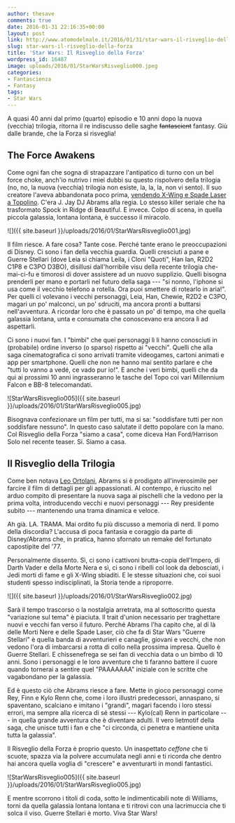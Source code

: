 ```yaml
---
author: thesave
comments: true
date: 2016-01-31 22:16:35+00:00
layout: post
link: http://www.atomodelmale.it/2016/01/31/star-wars-il-risveglio-della-forza/
slug: star-wars-il-risveglio-della-forza
title: 'Star Wars: Il Risveglio della Forza'
wordpress_id: 16487
image: uploads/2016/01/StarWarsRisveglio000.jpeg
categories:
- Fantascienza
- Fantasy
tags:
- Star Wars
---
```


A quasi 40 anni dal primo (quarto) episodio e 10 anni dopo la nuova (vecchia) trilogia, ritorna il re indiscusso delle saghe <del>fantascient</del> fantasy. Giù dalle brande, che la Forza si risveglia!

## The Force Awakens

Come ogni fan che sogna di strapazzare l'antipatico di turno con un bel force choke, anch'io nutrivo i miei dubbi su questo rispolvero della trilogia (no, no, la nuova (vecchia) trilogia non esiste, la, la, la, non vi sento). Il suo creatore l'aveva abbandonata poco prima, [vendendo X-Wing e Spade Laser a Topolino](/2012/11/30/lucas-vende-star-wars-a-disney-co-i-ribelli-si-sono-venduti-allimpero/). C'era J. Jay DJ Abrams alla regia. Lo stesso killer seriale che ha trasformato Spock in Ridge di Beautiful. E invece. Colpo di scena, in quella piccola galassia, lontana lontana, è successo il miracolo.

![]({{ site.baseurl }}/uploads/2016/01/StarWarsRisveglio001.jpg)

Il film riesce. A fare cosa? Tante cose. Perché tante erano le preoccupazioni di Disney. Ci sono i fan della vecchia guardia. Quelli cresciuti a pane e Guerre Stellari (dove Leia si chiama Leila, i Cloni "Quoti", Han Ian, R2D2 C1P8 e C3PO D3BO), disillusi dall'horribile visu della recente trilogia che-mai-ci-fu e timorosi di dover assistere ad un nuovo supplizio. Quelli bisogna prenderli per mano e portarli nel futuro della saga --- "si nonno, l'iphone si usa come il vecchio telefono a rotella. Ora puoi smettere di rotearlo in aria!". Per quelli ci volevano i vecchi personaggi, Leia, Han, Chewie, R2D2 e C3PO, magari un po' malconci, un po' sdruciti, ma ancora pronti a buttarsi nell'avventura. A ricordar loro che è passato un po' di tempo, ma che quella galassia lontana, unta e consumata che conoscevano era ancora lì ad aspettarli.

Ci sono i nuovi fan. I "bimbi" che quei personaggi lì li hanno conosciuti in (probabile) ordine inverso (o sparso) rispetto ai "vecchi". Quelli che alla saga cinematografica ci sono arrivati tramite videogames, cartoni animati e app per smartphone. Quelli che non ne hanno mai sentito parlare e che "tutti lo vanno a vedé, ce vado pur io!". E anche i veri bimbi, quelli che da qui ai prossimi 10 anni ingrasseranno le tasche del Topo coi vari Millennium Falcon e BB-8 telecomandati.

![StarWarsRisveglio005]({{ site.baseurl }}/uploads/2016/01/StarWarsRisveglio005.jpg)

Bisognava confezionare un film per tutti, ma si sa: "soddisfare tutti per non soddisfare nessuno". In questo caso salutate il detto popolare con la mano. Col Risveglio della Forza "siamo a casa", come diceva Han Ford/Harrison Solo nel recente teaser. Si. Siamo a casa.

## Il Risveglio della Trilogia

Come ben notava [Leo Ortolani](https://leortola.wordpress.com/2015/04/17/la-forza-si-sveglia-ancora-cinemah-e-dintorni-che-ve-lo-avevo-promesso/), Abrams si è prodigato all'inverosimile per farcire il film di dettagli per gli appassionati. Al contempo, è riuscito nel arduo compito di presentare la nuova saga ai pischelli che la vedono per la prima volta, introducendo vecchi e nuovi personaggi --- Rey presidente subito --- mantenendo una trama dinamica e veloce.

Ah già. LA. TRAMA. Mai ordito fu più discusso a memoria di nerd. Il pomo della discordia? L'accusa di poca fantasia e coraggio da parte di Disney/Abrams che, in pratica, hanno sfornato un remake del fortunato capostipite del '77.

Personalmente dissento. Sì, ci sono i cattivoni brutta-copia dell'Impero, di Darth Vader e della Morte Nera e sì, ci sono i ribelli col look da debosciati, i Jedi morti di fame e gli X-Wing sbiaditi. E le stesse situazioni che, coi suoi studenti spesso indisciplinati, la Storia tende a riproporre.

![]({{ site.baseurl }}/uploads/2016/01/StarWarsRisveglio002.jpg)

Sarà il tempo trascorso o la nostalgia arretrata, ma al sottoscritto questa "variazione sul tema" è piaciuta. Il trait d'union necessario per traghettare nuovi e vecchi fan verso il futuro. Perché Abrams l'ha capito che, al di là delle Morti Nere e delle Spade Laser, ciò che fa di Star Wars "Guerre Stellari" è quella banda di avventurieri e canaglie, giovani e vecchi, che non vedono l'ora di imbarcarsi a rotta di collo nella prossima impresa. Quello è Guerre Stellari. E chissenefrega se sei fan di vecchia data o un bimbo di 10 anni. Sono i personaggi e le loro avventure che ti faranno battere il cuore quando tornerai a sentire quel "PAAAAAAA" iniziale con le scritte che vagabondano per la galassia.

Ed è questo ciò che Abrams riesce a fare. Mette in gioco personaggi come Rey, Finn e Kylo Renn che, come i loro illustri predecessori, annaspano, si spaventano, scalciano e imitano i "grandi", magari facendo i loro stessi errori, ma sempre alla ricerca di sé stessi --- Kylo(cal) Renn in particolare --- in quella grande avventura che è diventare adulti. Il vero lietmotif della saga, che unisce tutti i fan e che "ci circonda, ci penetra e mantiene unita tutta la galassia".

Il Risveglio della Forza è proprio questo. Un inaspettato _ceffone_ che ti scuote, spazza via la polvere accumulata negli anni e ti ricorda che dentro hai ancora quella voglia di "crescere" e avventurarti in mondi fantastici.

![StarWarsRisveglio005]({{ site.baseurl }}/uploads/2016/01/StarWarsRisveglio005.jpg)

E mentre scorrono i titoli di coda, sotto le indimenticabili note di Williams, torni da quella galassia lontana lontana e ti ritrovi con una lacrimuccia che ti solca il viso. Guerre Stellari è morto. Viva Star Wars!
